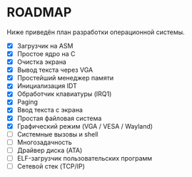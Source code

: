 # ROADMAP

Ниже приведён план разработки операционной системы.

- [x] Загрузчик на ASM
- [x] Простое ядро на C
- [x] Очистка экрана
- [x] Вывод текста через VGA
- [x] Простейший менеджер памяти
- [x] Инициализация IDT
- [x] Обработчик клавиатуры (IRQ1)
- [x] Paging
- [x] Ввод текста с экрана
- [x] Простая файловая система
- [x] Графический режим (VGA / VESA / Wayland)
- [ ] Системные вызовы и shell
- [ ] Многозадачность
- [ ] Драйвер диска (ATA)
- [ ] ELF-загрузчик пользовательских программ
- [ ] Сетевой стек (TCP/IP)
